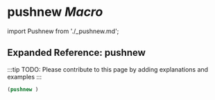 # **pushnew** *Macro*

import Pushnew from './_pushnew.md';

<Pushnew />

## Expanded Reference: pushnew

:::tip
TODO: Please contribute to this page by adding explanations and examples
:::

```lisp
(pushnew )
```
